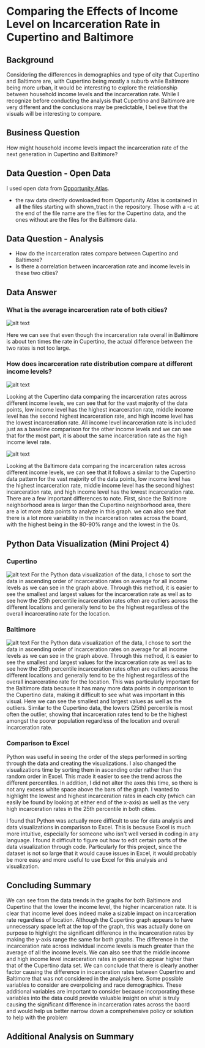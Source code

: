 # Comparing the Effects of Income Level on Incarceration Rate in Cupertino and Baltimore
## Background
Considering the differences in demographics and type of city that Cupertino and Baltimore are, with Cupertino being mostly a suburb while Baltimore being more urban, it would be interesting to explore the relationship between household income levels and the incarceration rate. While I recognize before conducting the analysis that Cupertino and Baltimore are very different and the conclusions may be predictable, I believe that the visuals will be interesting to compare.
## Business Question
How might household income levels impact the incarceration rate of the next generation in Cupertino and Baltimore?
## Data Question - Open Data
I used open data from [Opportunity Atlas](https://www.opportunityatlas.org).
 - the raw data directly downloaded from Opportunity Atlas is contained in all the files starting with shown_tract in the repository. Those with a -c at the end of the file name are the files for the Cupertino data, and the ones without are the files for the Baltimore data.
## Data Question - Analysis
 - How do the incarceration rates compare between Cupertino and Baltimore?
 - Is there a correlation between incarceration rate and income levels in these two cities?
## Data Answer
### What is the average incarceration rate of both cities?

![alt text](https://github.com/angelali1479/comparing-cupertino-baltimore-incarceration-rate/blob/master/cup-balt.png)

Here we can see that even though the incarceration rate overall in Baltimore is about ten times the rate in Cupertino, the actual difference between the two rates is not too large.

### How does incarceration rate distribution compare at different income levels?

![alt text](https://github.com/angelali1479/comparing-cupertino-baltimore-incarceration-rate/blob/master/cupertino.png)

Looking at the Cupertino data comparing the incarceration rates across different income levels, we can see that for the vast majority of the data points, low income level has the highest incarceration rate, middle income level has the second highest incarceration rate, and high income level has the lowest incarceration rate. All income level incarceration rate is included just as a baseline comparison for the other income levels and we can see that for the most part, it is about the same incarceration rate as the high income level rate.

![alt text](https://github.com/angelali1479/comparing-cupertino-baltimore-incarceration-rate/blob/master/baltimore.png)

Looking at the Baltimore data comparing the incarceration rates across different income levels, we can see that it follows a similar to the Cupertino data pattern for the vast majority of the data points, low income level has the highest incarceration rate, middle income level has the second highest incarceration rate, and high income level has the lowest incarceration rate. There are a few important differences to note. First, since the Baltimore neighborhood area is larger than the Cupertino neighborhood area, there are a lot more data points to analyze in this graph. we can also see that there is a lot more variability in the incarceration rates across the board, with the highest being in the 80-90% range and the lowest in the 0s.


## Python Data Visualization (Mini Project 4)
### Cupertino

![alt text](https://github.com/angelali1479/comparing-cupertino-baltimore-incarceration-rate/blob/master/pythonplot-cupertino.png)
For the Python data visualization of the data, I chose to sort the data in ascending order of incarceration rates on average for all income levels as we can see in the graph above. Through this method, it is easier to see the smallest and largest values for the incarceration rate as well as to see how the 25th percentile incarceration rates often are outliers across the different locations and generally tend to be the highest regardless of the overall incarceratino rate for the location.

### Baltimore

![alt text](https://github.com/angelali1479/comparing-cupertino-baltimore-incarceration-rate/blob/master/pythonplot-baltimore.png)
For the Python data visualization of the data, I chose to sort the data in ascending order of incarceration rates on average for all income levels as we can see in the graph above. Through this method, it is easier to see the smallest and largest values for the incarceration rate as well as to see how the 25th percentile incarceration rates often are outliers across the different locations and generally tend to be the highest regardless of the overall incarceratino rate for the location. This was particularly important for the Baltimore data because it has many more data points in comparison to the Cupertino data, making it difficult to see what was important in this visual. Here we can see the smallest and largest values as well as the outliers. Similar to the Cupertino data, the lowers (25th) percentile is most often the outlier, showing that incarceration rates tend to be the highest amongst the poorer population regardless of the location and overall incarceration rate.

### Comparison to Excel
Python was useful in seeing the order of the steps performed in sorting through the data and creating the visualizations. I also changed the visualizations time by sorting them in ascending order rather than the random order in Excel. This made it easier to see the trend across the different percentiles. In addition, I did not alter the axes this time, so there is not any excess white space above the bars of the graph. I wanted to highlight the lowest and highest incarceration rates in each city (which can easily be found by looking at either end of the x-axis) as well as the very high incarceration rates in the 25th percentile in both cities. 

I found that Python was actually more difficult to use for data analysis and data visualizations in comparison to Excel. This is because Excel is much more intuitive, especially for someone who isn't well versed in coding in any language. I found it difficult to figure out how to edit certain parts of the data visualization through code. Particularly for this project, since the dataset is not so large that it would cause issues in Excel, it would probably be more easy and more useful to use Excel for this analysis and visualization.


## Concluding Summary
We can see from the data trends in the graphs for both Baltimore and Cupertino that the lower the income level, the higher incarceration rate. It is clear that income level does indeed make a sizable impact on incarceration rate regardless of location. Although the Cupertino graph appears to have unnecessary space left at the top of the graph, this was actually done on purpose to highlight the significant difference in the incarceration rates by making the y-axis range the same for both graphs. The difference in the incarceration rate across individual income levels is much greater than the average of all the income levels. We can also see that the middle income and high income level incarceration rates in general do appear higher than that of the Cupertino data set. We can conclude that there is clearly another factor causing the difference in incarceration rates between Cupertino and Baltimore that was not considered in the analysis here. Some possible variables to consider are overpolicing and race demographics. These additional variables are important to consider because incorporating these variables into the data could provide valuable insight on what is truly causing the significant difference in incarceration rates across the baord and would help us better narrow down a comprehensive policy or solution to help with the problem

## Additional Analysis on Summary
